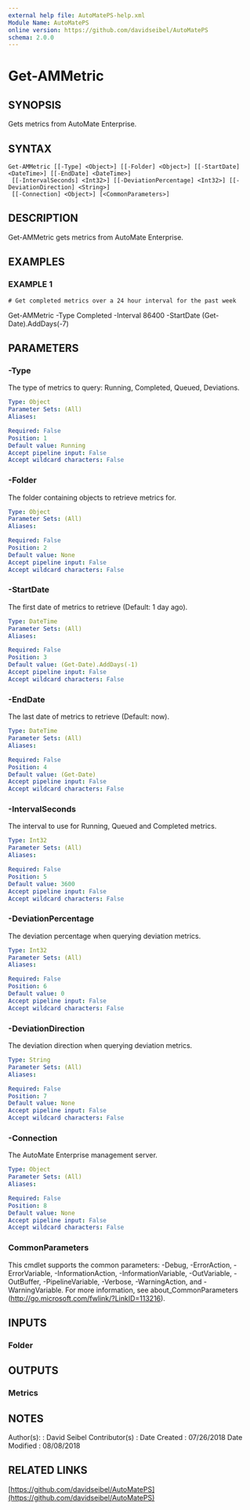 ```yaml
---
external help file: AutoMatePS-help.xml
Module Name: AutoMatePS
online version: https://github.com/davidseibel/AutoMatePS
schema: 2.0.0
---
```


# Get-AMMetric

## SYNOPSIS
Gets metrics from AutoMate Enterprise.

## SYNTAX

```
Get-AMMetric [[-Type] <Object>] [[-Folder] <Object>] [[-StartDate] <DateTime>] [[-EndDate] <DateTime>]
 [[-IntervalSeconds] <Int32>] [[-DeviationPercentage] <Int32>] [[-DeviationDirection] <String>]
 [[-Connection] <Object>] [<CommonParameters>]
```

## DESCRIPTION
Get-AMMetric gets metrics from AutoMate Enterprise.

## EXAMPLES

### EXAMPLE 1
```
# Get completed metrics over a 24 hour interval for the past week
```

Get-AMMetric -Type Completed -Interval 86400 -StartDate (Get-Date).AddDays(-7)

## PARAMETERS

### -Type
The type of metrics to query: Running, Completed, Queued, Deviations.

```yaml
Type: Object
Parameter Sets: (All)
Aliases:

Required: False
Position: 1
Default value: Running
Accept pipeline input: False
Accept wildcard characters: False
```

### -Folder
The folder containing objects to retrieve metrics for.

```yaml
Type: Object
Parameter Sets: (All)
Aliases:

Required: False
Position: 2
Default value: None
Accept pipeline input: False
Accept wildcard characters: False
```

### -StartDate
The first date of metrics to retrieve (Default: 1 day ago).

```yaml
Type: DateTime
Parameter Sets: (All)
Aliases:

Required: False
Position: 3
Default value: (Get-Date).AddDays(-1)
Accept pipeline input: False
Accept wildcard characters: False
```

### -EndDate
The last date of metrics to retrieve (Default: now).

```yaml
Type: DateTime
Parameter Sets: (All)
Aliases:

Required: False
Position: 4
Default value: (Get-Date)
Accept pipeline input: False
Accept wildcard characters: False
```

### -IntervalSeconds
The interval to use for Running, Queued and Completed metrics.

```yaml
Type: Int32
Parameter Sets: (All)
Aliases:

Required: False
Position: 5
Default value: 3600
Accept pipeline input: False
Accept wildcard characters: False
```

### -DeviationPercentage
The deviation percentage when querying deviation metrics.

```yaml
Type: Int32
Parameter Sets: (All)
Aliases:

Required: False
Position: 6
Default value: 0
Accept pipeline input: False
Accept wildcard characters: False
```

### -DeviationDirection
The deviation direction when querying deviation metrics.

```yaml
Type: String
Parameter Sets: (All)
Aliases:

Required: False
Position: 7
Default value: None
Accept pipeline input: False
Accept wildcard characters: False
```

### -Connection
The AutoMate Enterprise management server.

```yaml
Type: Object
Parameter Sets: (All)
Aliases:

Required: False
Position: 8
Default value: None
Accept pipeline input: False
Accept wildcard characters: False
```

### CommonParameters
This cmdlet supports the common parameters: -Debug, -ErrorAction, -ErrorVariable, -InformationAction, -InformationVariable, -OutVariable, -OutBuffer, -PipelineVariable, -Verbose, -WarningAction, and -WarningVariable.
For more information, see about_CommonParameters (http://go.microsoft.com/fwlink/?LinkID=113216).

## INPUTS

### Folder
## OUTPUTS

### Metrics
## NOTES
Author(s):     : David Seibel
Contributor(s) :
Date Created   : 07/26/2018
Date Modified  : 08/08/2018

## RELATED LINKS

[https://github.com/davidseibel/AutoMatePS](https://github.com/davidseibel/AutoMatePS)

